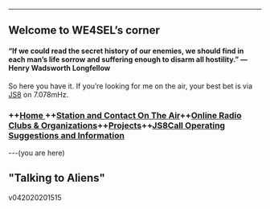 
----------

## Welcome to WE4SEL’s corner 

#### “If we could read the secret history of our enemies, we should find in each man’s life sorrow and suffering enough to disarm all hostility.” ― Henry Wadsworth Longfellow

So here you have it. If you’re looking for me on the air, your best bet is via  [JS8](http://js8call.com/)  on 7.078mHz.


### ++[Home ](index.md) ++[Station and Contact On The Air](ontheair.md)++[Online Radio Clubs & Organizations](hclubs.md)++[Projects](projects.md)++[JS8Call Operating Suggestions and Information](js8opsuggestions.md)
---(you are here)


##  "Talking to Aliens"
v042020201515
<!--stackedit_data:
eyJoaXN0b3J5IjpbMTU0MDM0ODE2LC0xNjIyMDQ4Mzc3LDY4OT
Y0MDUxMiwtNzc3MjUxODgwLC0zMzY4MjgyMDAsMTUwMDE3ODY1
MywyMDMzOTE1NCwtODI2MjA4NDM0XX0=
-->